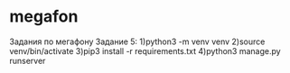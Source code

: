 # megafon
Задания по мегафону
Задание 5:
1)python3 -m venv venv
2)source venv/bin/activate
3)pip3 install -r requirements.txt
4)python3 manage.py runserver